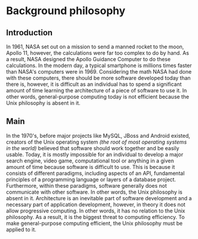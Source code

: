 
# Background philosophy

## Introduction

In 1961, NASA set out on a mission to send a manned rocket to the moon, Apollo 11, however, the calculations were far too complex to do by hand. As a result, NASA designed the Apollo Guidance Computer to do these calculations. In the modern day, a typical smartphone is millions times faster than NASA's computers were in 1969. Considering the math NASA had done with these computers, there should be more software developed today than there is, however, it is difficult as an individual has to spend a significant amount of time learning the architecture of a piece of software to use it. In other words, general-purpose computing today is not efficient because the Unix philosophy is absent in it.

## Main

In the 1970's, before major projects like MySQL, JBoss and Android existed, creators of the Unix operating system *(the root of most operating systems in the world)* believed that software should work together and be easily usable. Today, it is mostly impossible for an individual to develop a major search engine, video game, computational tool or anything in a given amount of time because software is difficult to use. This is because it consists of different paradigms, including aspects of an API, fundamental principles of a programming language or layers of a database project. Furthermore, within these paradigms, software generally does not communicate with other software. In other words, the Unix philosophy is absent in it. Architecture is an inevitable part of software development and a necessary part of application development, however, in theory it does not allow progressive computing. In other words, it has no relation to the Unix philosophy. As a result, it is the biggest threat to computing efficiency. To make general-purpose computing efficient, the Unix philosophy must be applied to it.
